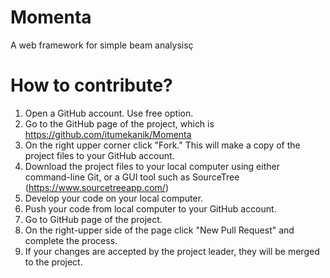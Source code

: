 # Momenta
A web framework for simple beam analysisç

# How to contribute?
1. Open a GitHub account. Use free option.
2. Go to the GitHub page of the project, which is https://github.com/itumekanik/Momenta
3. On the right upper corner click "Fork." This will make a copy of the project files to your GitHub account.
4. Download the project files to your local computer using either command-line Git, or a GUI tool such as SourceTree (https://www.sourcetreeapp.com/)
5. Develop your code on your local computer.
6. Push your code from local computer to your GitHub account.
7. Go to GitHub page of the project.
8. On the right-upper side of the page click "New Pull Request" and complete the process.
9. If your changes are accepted by the project leader, they will be merged to the project.


